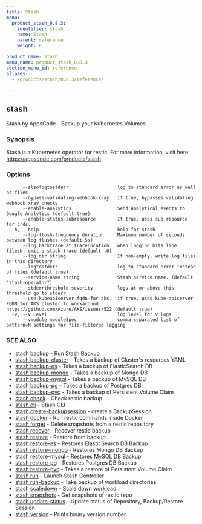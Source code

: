 ```yaml
---
title: Stash
menu:
  product_stash_0.8.3:
    identifier: stash
    name: Stash
    parent: reference
    weight: 0

product_name: stash
menu_name: product_stash_0.8.3
section_menu_id: reference
aliases:
  - /products/stash/0.8.3/reference/

---
```

## stash

Stash by AppsCode - Backup your Kubernetes Volumes

### Synopsis

Stash is a Kubernetes operator for restic. For more information, visit here: https://appscode.com/products/stash

### Options

```
      --alsologtostderr                  log to standard error as well as files
      --bypass-validating-webhook-xray   if true, bypasses validating webhook xray checks
      --enable-analytics                 Send analytical events to Google Analytics (default true)
      --enable-status-subresource        If true, uses sub resource for crds.
  -h, --help                             help for stash
      --log-flush-frequency duration     Maximum number of seconds between log flushes (default 5s)
      --log_backtrace_at traceLocation   when logging hits line file:N, emit a stack trace (default :0)
      --log_dir string                   If non-empty, write log files in this directory
      --logtostderr                      log to standard error instead of files (default true)
      --service-name string              Stash service name. (default "stash-operator")
      --stderrthreshold severity         logs at or above this threshold go to stderr
      --use-kubeapiserver-fqdn-for-aks   if true, uses kube-apiserver FQDN for AKS cluster to workaround https://github.com/Azure/AKS/issues/522 (default true)
  -v, --v Level                          log level for V logs
      --vmodule moduleSpec               comma-separated list of pattern=N settings for file-filtered logging
```

### SEE ALSO

* [stash backup](/docs/reference/stash_backup.md)	 - Run Stash Backup
* [stash backup-cluster](/docs/reference/stash_backup-cluster.md)	 - Takes a backup of Cluster's resources YAML
* [stash backup-es](/docs/reference/stash_backup-es.md)	 - Takes a backup of ElasticSearch DB
* [stash backup-mongo](/docs/reference/stash_backup-mongo.md)	 - Takes a backup of Mongo DB
* [stash backup-mysql](/docs/reference/stash_backup-mysql.md)	 - Takes a backup of MySQL DB
* [stash backup-pg](/docs/reference/stash_backup-pg.md)	 - Takes a backup of Postgres DB
* [stash backup-pvc](/docs/reference/stash_backup-pvc.md)	 - Takes a backup of Persistent Volume Claim
* [stash check](/docs/reference/stash_check.md)	 - Check restic backup
* [stash cli](/docs/reference/stash_cli.md)	 - Stash CLI
* [stash create-backupsession](/docs/reference/stash_create-backupsession.md)	 - create a BackupSession
* [stash docker](/docs/reference/stash_docker.md)	 - Run restic commands inside Docker
* [stash forget](/docs/reference/stash_forget.md)	 - Delete snapshots from a restic repository
* [stash recover](/docs/reference/stash_recover.md)	 - Recover restic backup
* [stash restore](/docs/reference/stash_restore.md)	 - Restore from backup
* [stash restore-es](/docs/reference/stash_restore-es.md)	 - Restores ElasticSearch DB Backup
* [stash restore-mongo](/docs/reference/stash_restore-mongo.md)	 - Restores Mongo DB Backup
* [stash restore-mysql](/docs/reference/stash_restore-mysql.md)	 - Restores MySQL DB Backup
* [stash restore-pg](/docs/reference/stash_restore-pg.md)	 - Restores Postgres DB Backup
* [stash restore-pvc](/docs/reference/stash_restore-pvc.md)	 - Takes a restore of Persistent Volume Claim
* [stash run](/docs/reference/stash_run.md)	 - Launch Stash Controller
* [stash run-backup](/docs/reference/stash_run-backup.md)	 - Take backup of workload directories
* [stash scaledown](/docs/reference/stash_scaledown.md)	 - Scale down workload
* [stash snapshots](/docs/reference/stash_snapshots.md)	 - Get snapshots of restic repo
* [stash update-status](/docs/reference/stash_update-status.md)	 - Update status of Repository, Backup/Restore Session
* [stash version](/docs/reference/stash_version.md)	 - Prints binary version number.

